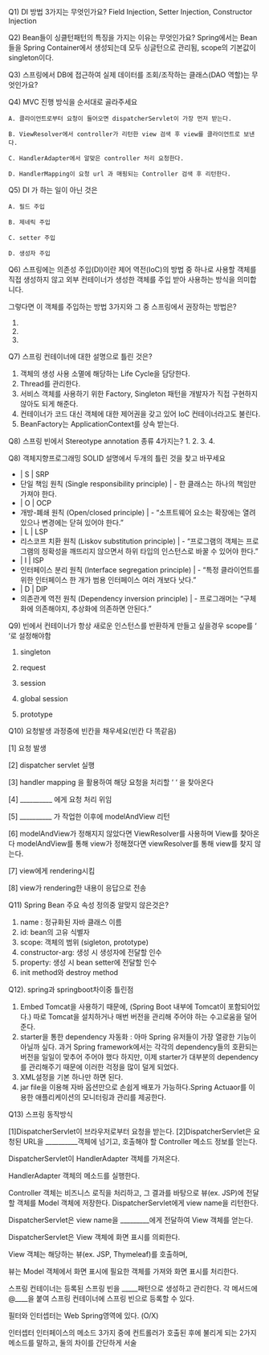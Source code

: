 Q1) DI 방법 3가지는 무엇인가요?
	Field Injection, Setter Injection, Constructor Injection

Q2) Bean들이 싱클턴패턴의 특징을 가지는 이유는 무엇인가요?
	Spring에서는 Bean들을 Spring Container에서 생성되는데 모두 싱글턴으로 관리됨, scope의 기본값이 singleton이다.

Q3) 스프링에서 DB에 접근하여 실제 데이터를 조회/조작하는 클래스(DAO 역할)는 무엇인가요?


Q4) MVC 진행 방식을 순서대로 골라주세요

	A. 클라이언트로부터 요청이 들어오면 dispatcherServlet이 가장 먼저 받는다.

	B. ViewResolver에서 controller가 리턴한 view 검색 후 view를 클라이언트로 보낸다.

	C. HandlerAdapter에서 알맞은 controller 처리 요청한다.

	D. HandlerMapping이 요청 url 과 매핑되는 Controller 검색 후 리턴한다.

Q5) DI 가 하는 일이 아닌 것은

	A. 필드 주입

	B. 제네릭 주입

	C. setter 주입

	D. 생성자 주입
	
	
	
Q6) 스프링에는 의존성 주입(DI)이란 제어 역전(IoC)의 방법 중 하나로 사용할 객체를 직접 생성하지 않고 외부 컨테이너가 생성한 객체를 주입 받아 사용하는 방식을 의미합니다. 

그렇다면 이 객체를 주입하는 방법 3가지와 그 중 스프링에서 권장하는 방법은? 

1. 
2. 
3.

Q7) 스프링 컨테이너에 대한 설명으로 틀린 것은?


1. 객체의 생성 사용 소멸에 해당하는 Life Cycle을 담당한다.
2. Thread를 관리한다.
3. 서비스 객체를 사용하기 위한 Factory, Singleton 패턴을 개발자가 직접 구현하지 않아도 되게 해준다.
4. 컨테이너가 코드 대신 객체에 대한 제어권을 갖고 있어 IoC 컨테이너라고도 불린다.
5. BeanFactory는 ApplicationContext를 상속 받는다.


Q8) 스프링 빈에서 Stereotype annotation 종류 4가지는?
1.
2.
3.
4.

Q8) 객체지향프로그래밍 SOLID 설명에서 두개의 틀린 것을 찾고 바꾸세요

- | S | SRP
- 단일 책임 원칙 (Single responsibility principle) | - 한 클래스는 하나의 책임만 가져야 한다.
- | O | OCP
- 개방-폐쇄 원칙 (Open/closed principle) | - “소프트웨어 요소는 확장에는 열려 있으나 변경에는 닫혀 있어야 한다.”
- | L | LSP
- 리스코프 치환 원칙 (Liskov substitution principle) | - “프로그램의 객체는 프로그램의 정확성을 깨뜨리지 않으면서 하위 타입의 인스턴스로 바꿀 수 있어야 한다.” 
- | I | ISP
- 인터페이스 분리 원칙 (Interface segregation principle) | - “특정 클라이언트를 위한 인터페이스 한 개가 범용 인터페이스 여러 개보다 낫다.” 
- | D | DIP
- 의존관계 역전 원칙 (Dependency inversion principle) | - 프로그래머는 “구체화에 의존해야지, 추상화에 의존하면 안된다.” 

Q9) 빈에서 컨테이너가 항상 새로운 인스턴스를 반환하게 만들고 싶을경우 scope를 ‘    ‘로 설정해야함

1) singleton

2) request

3) session

4) global session

5) prototype




Q10) 요청발생 과정중에 빈칸을 채우세요(빈칸 다 똑같음)

[1] 요청 발생

[2] dispatcher servlet 실행

[3] handler mapping 을 활용하여 해당 요청을 처리할 ‘        ‘ 을 찾아온다

[4] __________ 에게 요청 처리 위임

[5] __________ 가 작업한 이후에 modelAndView 리턴

[6] modelAndView가 정해지지 않았다면 ViewResolver를 사용하며 View를 찾아온다
	modelAndView를 통해 view가 정해졌다면 viewResolver를 통해 view를 찾지 않는다.

[7] view에게 rendering시킴

[8] view가 rendering한 내용이 응답으로 전송

Q11) Spring Bean 주요 속성 정의중 알맞지 않은것은?
1) name : 정규화된 자바 클래스 이름
2) id: bean의 고유 식별자
3) scope: 객체의 범위 (sigleton, prototype)
4) constructor-arg: 생성 시 생성자에 전달할 인수
5) property: 생성 시 bean setter에 전달할 인수
6) init method와 destroy method

Q12). spring과 springboot차이중 틀린점

1) Embed Tomcat을 사용하기 때문에, (Spring Boot 내부에 Tomcat이 포함되어있다.) 따로 Tomcat을 설치하거나 매번 버전을 관리해 주어야 하는 수고로움을 덜어준다.
2) starter을 통한 dependency 자동화 : 아마 Spring 유저들이 가장 열광한 기능이 아닐까 싶다. 과거 Spring framework에서는 각각의 dependency들의 호환되는 버전을 일일이 맞추어 주어야 했다 
		하지만, 이제 starter가 대부분의 dependency를 관리해주기 때문에 이러한 걱정을 많이 덜게 되었다.
3) XML설정을 기본 하나만 하면 된다.
4) jar file을 이용해 자바 옵션만으로 손쉽게 배포가 가능하다.Spring Actuaor를 이용한 애플리케이션의 모니터링과 관리를 제공한다.




Q13) 스프링 동작방식

[1]DispatcherServlet이 브라우저로부터 요청을 받는다.
[2]DispatcherServlet은 요청된 URL을 __________객체에 넘기고,
호출해야 할 Controller 메소드 정보를 얻는다.

DispatcherServlet이 HandlerAdapter 객체를 가져온다.

HandlerAdapter 객체의 메소드를 실행한다.

Controller 객체는 비즈니스 로직을 처리하고, 그 결과를 바탕으로 뷰(ex. JSP)에 전달할 객체를 Model 객체에 저장한다. DispatcherServlet에게 view name을 리턴한다.

DispatcherServlet은 view name을 _________에게 전달하여 View 객체를 얻는다.

DispatcherServlet은 View 객체에 화면 표시를 의뢰한다.

View 객체는 해당하는 뷰(ex. JSP, Thymeleaf)를 호출하며,

뷰는 Model 객체에서 화면 표시에 필요한 객체를 가져와 화면 표시를 처리한다.

스프링 컨테이너는 등록된 스프링 빈을 _____패턴으로 생성하고 관리한다. 각 메서드에 @____을 붙여 스프링 컨테이너에 스프링 빈으로 등록할 수 있다.

필터와 인터셉터는 Web Spring영역에 있다. (O/X)

인터셉터 인터페이스의 메소드 3가지 중에 컨트롤러가 호출된 후에 불리게 되는 2가지 메소드를 말하고, 둘의 차이를 간단하게 서술
